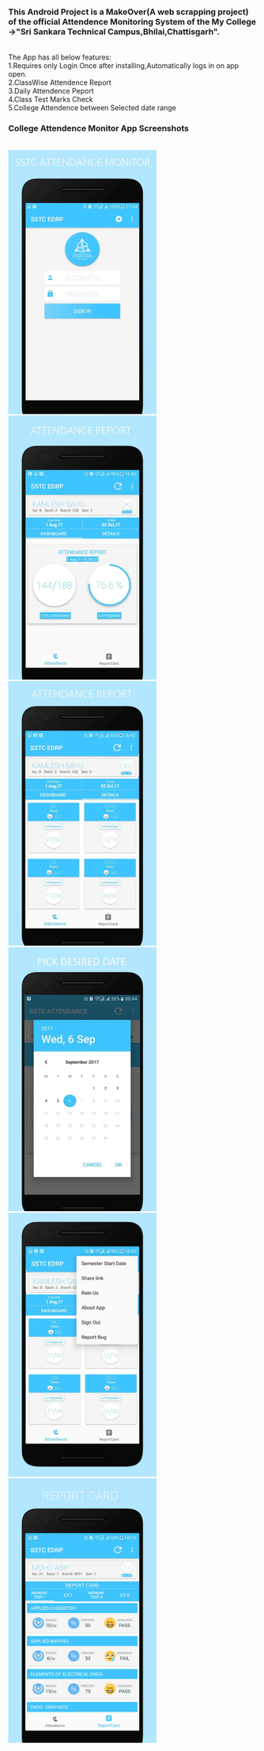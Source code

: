 <h3>This Android Project is a MakeOver(A web scrapping project) of the official Attendence Monitoring System of the My College ->"Sri Sankara Technical Campus,Bhilai,Chattisgarh".</h3>
<br>
The App has all below features:
<br>
1.Requires only Login Once after installing,Automatically logs in on app open.
<br>
2.ClassWise Attendence Report
<br>
3.Daily Attendence Peport
<br>
4.Class Test Marks Check
<br>
5.College Attendence between Selected date range

<h3>College Attendence Monitor App Screenshots</h3><br>

<img src="https://raw.githubusercontent.com/kamleshsahu/SSGI_EDRP/master/Readme/Login.png" width="300">
<img src="https://raw.githubusercontent.com/kamleshsahu/SSGI_EDRP/master/Readme/Dashboard.png" width="300">
<img src="https://raw.githubusercontent.com/kamleshsahu/SSGI_EDRP/master/Readme/Attendance%20Details.png" width="300">
<img src="https://raw.githubusercontent.com/kamleshsahu/SSGI_EDRP/master/Readme/Date%20Picker.png" width="300">
<img src="https://raw.githubusercontent.com/kamleshsahu/SSGI_EDRP/master/Readme/Menu.png" width="300">
<img src="https://raw.githubusercontent.com/kamleshsahu/SSGI_EDRP/master/Readme/Report%20card.png" width="300">
